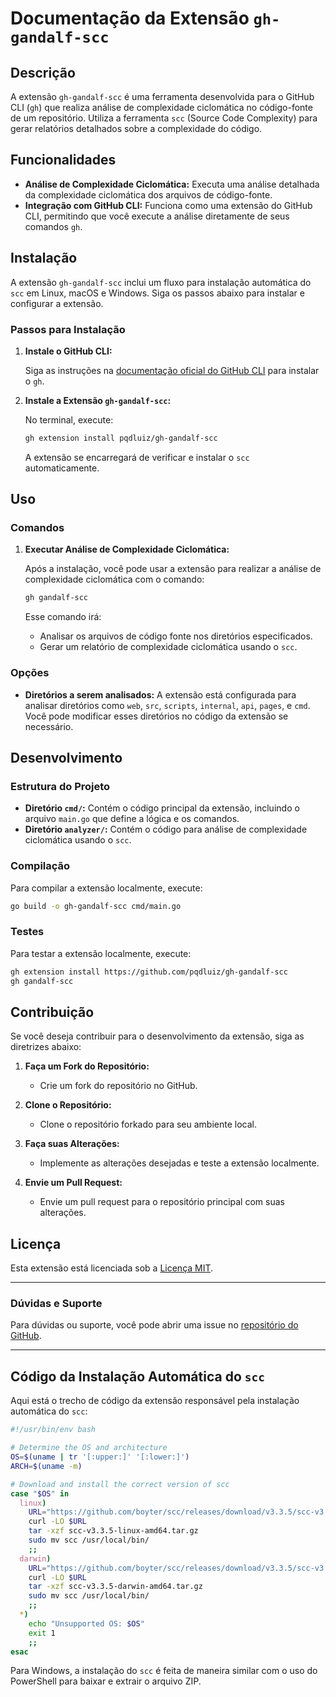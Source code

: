 # Documentação da Extensão `gh-gandalf-scc`

## Descrição

A extensão `gh-gandalf-scc` é uma ferramenta desenvolvida para o GitHub CLI (`gh`) que realiza análise de complexidade ciclomática no código-fonte de um repositório. Utiliza a ferramenta `scc` (Source Code Complexity) para gerar relatórios detalhados sobre a complexidade do código.

## Funcionalidades

- **Análise de Complexidade Ciclomática:** Executa uma análise detalhada da complexidade ciclomática dos arquivos de código-fonte.
- **Integração com GitHub CLI:** Funciona como uma extensão do GitHub CLI, permitindo que você execute a análise diretamente de seus comandos `gh`.

## Instalação

A extensão `gh-gandalf-scc` inclui um fluxo para instalação automática do `scc` em Linux, macOS e Windows. Siga os passos abaixo para instalar e configurar a extensão.

### Passos para Instalação

1. **Instale o GitHub CLI:**

   Siga as instruções na [documentação oficial do GitHub CLI](https://cli.github.com/) para instalar o `gh`.

2. **Instale a Extensão `gh-gandalf-scc`:**

   No terminal, execute:

   ```sh
   gh extension install pqdluiz/gh-gandalf-scc
   ```

   A extensão se encarregará de verificar e instalar o `scc` automaticamente.

## Uso

### Comandos

1. **Executar Análise de Complexidade Ciclomática:**

   Após a instalação, você pode usar a extensão para realizar a análise de complexidade ciclomática com o comando:

   ```sh
   gh gandalf-scc
   ```

   Esse comando irá:

   - Analisar os arquivos de código fonte nos diretórios especificados.
   - Gerar um relatório de complexidade ciclomática usando o `scc`.

### Opções

- **Diretórios a serem analisados:** A extensão está configurada para analisar diretórios como `web`, `src`, `scripts`, `internal`, `api`, `pages`, e `cmd`. Você pode modificar esses diretórios no código da extensão se necessário.

## Desenvolvimento

### Estrutura do Projeto

- **Diretório `cmd/`:** Contém o código principal da extensão, incluindo o arquivo `main.go` que define a lógica e os comandos.
- **Diretório `analyzer/`:** Contém o código para análise de complexidade ciclomática usando o `scc`.

### Compilação

Para compilar a extensão localmente, execute:

```sh
go build -o gh-gandalf-scc cmd/main.go
```

### Testes

Para testar a extensão localmente, execute:

```sh
gh extension install https://github.com/pqdluiz/gh-gandalf-scc
gh gandalf-scc
```

## Contribuição

Se você deseja contribuir para o desenvolvimento da extensão, siga as diretrizes abaixo:

1. **Faça um Fork do Repositório:**

   - Crie um fork do repositório no GitHub.

2. **Clone o Repositório:**

   - Clone o repositório forkado para seu ambiente local.

3. **Faça suas Alterações:**

   - Implemente as alterações desejadas e teste a extensão localmente.

4. **Envie um Pull Request:**

   - Envie um pull request para o repositório principal com suas alterações.

## Licença

Esta extensão está licenciada sob a [Licença MIT](https://opensource.org/licenses/MIT).

---

### **Dúvidas e Suporte**

Para dúvidas ou suporte, você pode abrir uma issue no [repositório do GitHub](https://github.com/pqdluiz/gh-gandalf-scc/issues).

---

## Código da Instalação Automática do `scc`

Aqui está o trecho de código da extensão responsável pela instalação automática do `scc`:

```sh
#!/usr/bin/env bash

# Determine the OS and architecture
OS=$(uname | tr '[:upper:]' '[:lower:]')
ARCH=$(uname -m)

# Download and install the correct version of scc
case "$OS" in
  linux)
    URL="https://github.com/boyter/scc/releases/download/v3.3.5/scc-v3.3.5-linux-amd64.tar.gz"
    curl -LO $URL
    tar -xzf scc-v3.3.5-linux-amd64.tar.gz
    sudo mv scc /usr/local/bin/
    ;;
  darwin)
    URL="https://github.com/boyter/scc/releases/download/v3.3.5/scc-v3.3.5-darwin-amd64.tar.gz"
    curl -LO $URL
    tar -xzf scc-v3.3.5-darwin-amd64.tar.gz
    sudo mv scc /usr/local/bin/
    ;;
  *)
    echo "Unsupported OS: $OS"
    exit 1
    ;;
esac
```

Para Windows, a instalação do `scc` é feita de maneira similar com o uso do PowerShell para baixar e extrair o arquivo ZIP.

